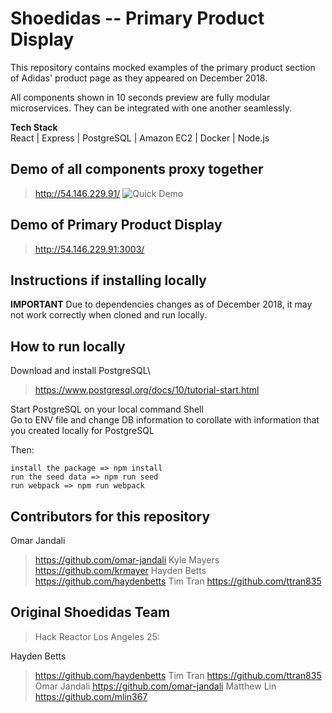 # Shoedidas -- Primary Product Display
This repository contains mocked examples of the primary product section of Adidas' product page as they appeared on December 2018.

All components shown in 10 seconds preview are fully modular microservices. They can be integrated with one another seamlessly.

**Tech Stack**\
React | Express | PostgreSQL | Amazon EC2 | Docker | Node.js

## Demo of all components proxy together
> http://54.146.229.91/
![Quick Demo](https://media.giphy.com/media/YWJk07IfBS7lTwrv4I/giphy.gif)


## Demo of Primary Product Display
> http://54.146.229.91:3003/

## Instructions if installing locally
**IMPORTANT**
Due to dependencies changes as of December 2018, it may not work correctly when cloned and run locally.

## How to run locally
Download and install PostgreSQL\
> https://www.postgresql.org/docs/10/tutorial-start.html

Start PostgreSQL on your local command Shell \
Go to ENV file and change DB information to corollate with information that you created locally for PostgreSQL

Then:
```
install the package => npm install
run the seed data => npm run seed
run webpack => npm run webpack
```

## Contributors for this repository 
Omar Jandali
> https://github.com/omar-jandali
Kyle Mayers
> https://github.com/krmayer
Hayden Betts
> https://github.com/haydenbetts
Tim Tran
> https://github.com/ttran835

## Original Shoedidas Team
> Hack Reactor Los Angeles 25:

Hayden Betts
> https://github.com/haydenbetts
Tim Tran
> https://github.com/ttran835
Omar Jandali
> https://github.com/omar-jandali
Matthew Lin
> https://github.com/mlin367


